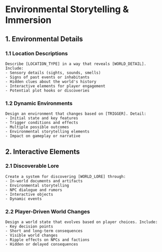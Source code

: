 # Environmental Storytelling & Immersion

## 1. Environmental Details

### 1.1 Location Descriptions
```
Describe [LOCATION_TYPE] in a way that reveals [WORLD_DETAIL]. Include:
- Sensory details (sights, sounds, smells)
- Signs of past events or inhabitants
- Hidden clues about the world's history
- Interactive elements for player engagement
- Potential plot hooks or discoveries
```

### 1.2 Dynamic Environments
```
Design an environment that changes based on [TRIGGER]. Detail:
- Initial state and key features
- Trigger conditions and effects
- Multiple possible outcomes
- Environmental storytelling elements
- Impact on gameplay or narrative
```

## 2. Interactive Elements

### 2.1 Discoverable Lore
```
Create a system for discovering [WORLD_LORE] through:
- In-world documents and artifacts
- Environmental storytelling
- NPC dialogue and rumors
- Interactive objects
- Dynamic events
```

### 2.2 Player-Driven World Changes
```
Design a world state that evolves based on player choices. Include:
- Key decision points
- Short and long-term consequences
- Visible world changes
- Ripple effects on NPCs and factions
- Hidden or delayed consequences
```
